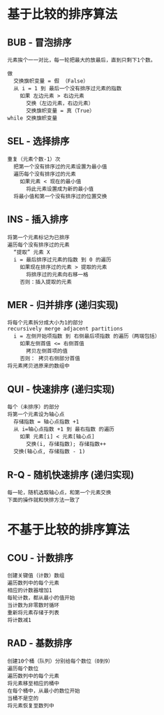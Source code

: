 # 基于比较的排序算法

## BUB - 冒泡排序

    元素挨个一一对比，每一轮把最大的放最后，直到只剩下1个数。
    
    做
      交换旗帜变量 = 假 （False）
      从 i = 1 到 最后一个没有排序过元素的指数
        如果 左边元素 > 右边元素
          交换（左边元素，右边元素）
          交换旗帜变量 = 真（True）
    while 交换旗帜变量

## SEL - 选择排序

    重复（元素个数-1）次
      把第一个没有排序过的元素设置为最小值
      遍历每个没有排序过的元素
        如果元素 < 现在的最小值
          将此元素设置成为新的最小值
      将最小值和第一个没有排序过的位置交换

## INS - 插入排序

    将第一个元素标记为已排序
    遍历每个没有排序过的元素
      “提取” 元素 X
      i = 最后排序过元素的指数 到 0 的遍历
        如果现在排序过的元素 > 提取的元素
          将排序过的元素向右移一格
        否则：插入提取的元素

## MER - 归并排序 (递归实现)

    将每个元素拆分成大小为1的部分
    recursively merge adjacent partitions
      i = 左侧开始项指数 到 右侧最后项指数 的遍历（两端包括）
        如果左侧首值 <= 右侧首值
          拷贝左侧首项的值
        否则： 拷贝右侧部分首值
    将元素拷贝进原来的数组中

## QUI - 快速排序 (递归实现)

    每个（未排序）的部分
    将第一个元素设为轴心点
      存储指数 = 轴心点指数 +1
      从 i=轴心点指数 +1 到 最右指数 的遍历
        如果 元素[i] < 元素[轴心点]
          交换(i, 存储指数); 存储指数++
      交换(轴心点, 存储指数 - 1)

## R-Q - 随机快速排序 (递归实现)

    每一轮，随机选取轴心点，和第一个元素交换
    下面的操作就和快排方法一致了

# 不基于比较的排序算法

## COU - 计数排序

    创建关键值（计数）数组
    遍历数列中的每个元素
    相应的计数器增加1
    每轮计数，都从最小的值开始
    当计数为非零数时循环
    重新将元素存储于列表
    将计数减1

## RAD - 基数排序

    创建10个桶（队列）分别给每个数位（0到9）
    遍历每个数位
    遍历数列中的每个元素
    将元素移至相应的桶中
    在每个桶中，从最小的数位开始
    当桶不是空的
    将元素恢复至数列中
